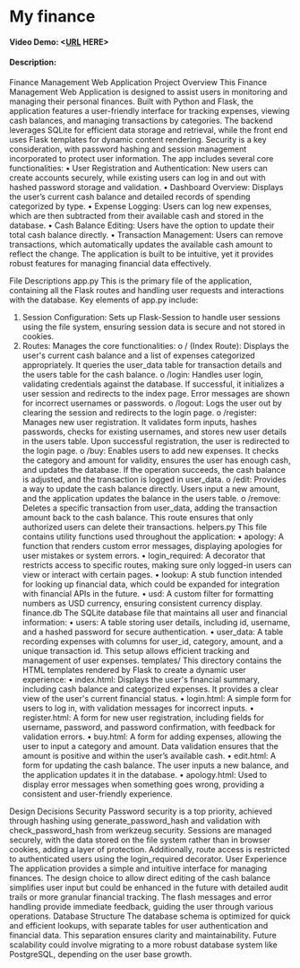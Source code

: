 # My finance
#### Video Demo:  <[URL](https://youtu.be/9lpXkQbDmhQ) HERE>
#### Description:
Finance Management Web Application
Project Overview
This Finance Management Web Application is designed to assist users in monitoring and managing their personal finances. Built with Python and Flask, the application features a user-friendly interface for tracking expenses, viewing cash balances, and managing transactions by categories. The backend leverages SQLite for efficient data storage and retrieval, while the front end uses Flask templates for dynamic content rendering. Security is a key consideration, with password hashing and session management incorporated to protect user information.
The app includes several core functionalities:
•	User Registration and Authentication: New users can create accounts securely, while existing users can log in and out with hashed password storage and validation.
•	Dashboard Overview: Displays the user’s current cash balance and detailed records of spending categorized by type.
•	Expense Logging: Users can log new expenses, which are then subtracted from their available cash and stored in the database.
•	Cash Balance Editing: Users have the option to update their total cash balance directly.
•	Transaction Management: Users can remove transactions, which automatically updates the available cash amount to reflect the change.
The application is built to be intuitive, yet it provides robust features for managing financial data effectively.

File Descriptions
app.py
This is the primary file of the application, containing all the Flask routes and handling user requests and interactions with the database. Key elements of app.py include:
1.	Session Configuration: Sets up Flask-Session to handle user sessions using the file system, ensuring session data is secure and not stored in cookies.
2.	Routes: Manages the core functionalities:
o	/ (Index Route): Displays the user's current cash balance and a list of expenses categorized appropriately. It queries the user_data table for transaction details and the users table for the cash balance.
o	/login: Handles user login, validating credentials against the database. If successful, it initializes a user session and redirects to the index page. Error messages are shown for incorrect usernames or passwords.
o	/logout: Logs the user out by clearing the session and redirects to the login page.
o	/register: Manages new user registration. It validates form inputs, hashes passwords, checks for existing usernames, and stores new user details in the users table. Upon successful registration, the user is redirected to the login page.
o	/buy: Enables users to add new expenses. It checks the category and amount for validity, ensures the user has enough cash, and updates the database. If the operation succeeds, the cash balance is adjusted, and the transaction is logged in user_data.
o	/edit: Provides a way to update the cash balance directly. Users input a new amount, and the application updates the balance in the users table.
o	/remove: Deletes a specific transaction from user_data, adding the transaction amount back to the cash balance. This route ensures that only authorized users can delete their transactions.
helpers.py
This file contains utility functions used throughout the application:
•	apology: A function that renders custom error messages, displaying apologies for user mistakes or system errors.
•	login_required: A decorator that restricts access to specific routes, making sure only logged-in users can view or interact with certain pages.
•	lookup: A stub function intended for looking up financial data, which could be expanded for integration with financial APIs in the future.
•	usd: A custom filter for formatting numbers as USD currency, ensuring consistent currency display.
finance.db
The SQLite database file that maintains all user and financial information:
•	users: A table storing user details, including id, username, and a hashed password for secure authentication.
•	user_data: A table recording expenses with columns for user_id, category, amount, and a unique transaction id. This setup allows efficient tracking and management of user expenses.
templates/
This directory contains the HTML templates rendered by Flask to create a dynamic user experience:
•	index.html: Displays the user's financial summary, including cash balance and categorized expenses. It provides a clear view of the user's current financial status.
•	login.html: A simple form for users to log in, with validation messages for incorrect inputs.
•	register.html: A form for new user registration, including fields for username, password, and password confirmation, with feedback for validation errors.
•	buy.html: A form for adding expenses, allowing the user to input a category and amount. Data validation ensures that the amount is positive and within the user’s available cash.
•	edit.html: A form for updating the cash balance. The user inputs a new balance, and the application updates it in the database.
•	apology.html: Used to display error messages when something goes wrong, providing a consistent and user-friendly experience.

Design Decisions
Security
Password security is a top priority, achieved through hashing using generate_password_hash and validation with check_password_hash from werkzeug.security. Sessions are managed securely, with the data stored on the file system rather than in browser cookies, adding a layer of protection. Additionally, route access is restricted to authenticated users using the login_required decorator.
User Experience
The application provides a simple and intuitive interface for managing finances. The design choice to allow direct editing of the cash balance simplifies user input but could be enhanced in the future with detailed audit trails or more granular financial tracking. The flash messages and error handling provide immediate feedback, guiding the user through various operations.
Database Structure
The database schema is optimized for quick and efficient lookups, with separate tables for user authentication and financial data. This separation ensures clarity and maintainability. Future scalability could involve migrating to a more robust database system like PostgreSQL, depending on the user base growth.


